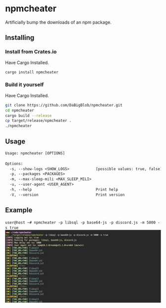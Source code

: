 # npmcheater
Artificially bump the downloads of an npm package.

## Installing

### Install from Crates.io
Have Cargo Installed.
```bash
cargo install npmcheater
```

### Build it yourself
Have Cargo Installed.
```bash
git clone https://github.com/DaBigBlob/npmcheater.git
cd npmcheater
cargo build --release
cp target/release/npmcheater .
./npmcheater
```

## Usage
```txt
Usage: npmcheater [OPTIONS]

Options:
  -s, --show-logs <SHOW_LOGS>            [possible values: true, false]
  -p, --packages <PACKAGES>              
  -m, --max-sleep-mili <MAX_SLEEP_MILI>  
  -u, --user-agent <USER_AGENT>          
  -h, --help                             Print help
  -V, --version                          Print version
```

## Example
`user@host ~# npmcheater -p libsql -p base64-js -p discord.js -m 5000 -s true`
![demo output](https://raw.githubusercontent.com/DaBigBlob/npmcheater/main/demo.png)
